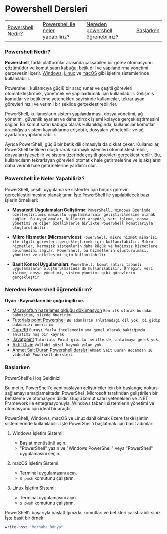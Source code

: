 # Powershell Dersleri
<table>
  <tr>
    <td><a href="#nedir">Powershell Nedir?</a></td>
    <td><a href="#yapilabilecekler">Powershell ile neler yapabiliriz?</a></td>
    <td><a href="#kaynaklar">Nereden powershell öğrenebiliriz?</a></td>
    <td><a href="#baslarken">Başlarken</a></td>
  </tr>
</table>
<div id="nedir">

### Powershell Nedir?

**Powershell**, farklı platformlar arasında çalışabilen bir görev otomasyonu çözümüdür ve komut satırı kabuğu, betik dili ve yapılandırma yönetimi çerçevesini içerir. <a href="https://en.wikipedia.org/wiki/Microsoft_Windows">Windows</a>, <a href="https://en.wikipedia.org/wiki/Linux">Linux</a> ve <a href="https://en.wikipedia.org/wiki/MacOS">macOS</a> gibi işletim sistemlerinde kullanılabilir.

Powershell, kullanıcıya güçlü bir araç sunar ve çeşitli görevleri otomatikleştirmek, yönetmek ve yapılandırmak için kullanılabilir. Gelişmiş komutlar ve betikleme yetenekleri sayesinde kullanıcılar, tekrarlayan görevleri hızlı ve verimli bir şekilde gerçekleştirebilirler.

PowerShell, kullanıcıların sistem yapılandırması, dosya yönetimi, ağ yönetimi, güvenlik ayarları ve daha birçok işlemi kolayca gerçekleştirmesini sağlar. Bir komut satırı kabuğu olarak kullanıldığında, kullanıcılar komutlar aracılığıyla sistem kaynaklarına erişebilir, dosyaları yönetebilir ve ağ ayarlarını yapılandırabilir.

Ayrıca PowerShell, güçlü bir betik dili olmasıyla da dikkat çeker. Kullanıcılar, PowerShell betikleri oluşturarak karmaşık işlemleri otomatikleştirebilir, dosyaları işleyebilir ve sistem üzerinde çeşitli görevleri gerçekleştirebilir. Bu, kullanıcıların tekrarlayan görevleri otomatik hale getirmelerine ve iş akışlarını daha verimli hale getirmelerine yardımcı olur.

</div>
<div id="yapilabilecekler">

### Powershell İle Neler Yapabiliriz?
PowerShell, çeşitli uygulama ve sistemler için birçok görevin gerçekleştirilmesine olanak tanır. İşte PowerShell ile yapılabilecek bazı işlerin örnekleri:

- **Masaüstü Uygulamaları Geliştirme**: `PowerShell, Windows üzerinde özelleştirilmiş masaüstü uygulamalarının geliştirilmesine olanak sağlar. Bu uygulamalar, kullanıcı arayüzü, veri işleme, dosya yönetimi ve diğer özelliklerle birlikte PowerShell komutlarıyla oluşturulabilir.`

- **Mikro Hizmetler (Microservices)**: `PowerShell, mikro hizmet mimarisi ile ilgili görevleri gerçekleştirmek için kullanılabilir. Mikro hizmetler, karmaşık sistemlerin daha küçük ve bağımsız hizmetlere bölünmesini sağlar. PowerShell, bu hizmetlerin oluşturulması, yönetimi ve etkileşimi için kullanılabilir.`

- **Basit Konsol Uygulamaları**: `PowerShell, komut satırı tabanlı uygulamaların oluşturulmasında da kullanılabilir. Örneğin, veri işleme, dosya yönetimi, sistem yönetimi gibi görevlerin gerçekleştir`

</div>
<div id="kaynaklar">

### Nereden Powershell öğrenebilirim?
**Uyarı : Kaynakların bir çoğu ingilizce.**

- <a href="https://learn.microsoft.com/en-us/powershell/scripting/samples/sample-scripts-for-administration?view=powershell-7.3">Microsoftun hazırlamış olduğu dökümasyon</a> `Ben ilk olarak buradan bakmıştım, sizede öneririm`
- <a href="tutorialspoint.com/powershell/index.htm">Tutorials point Powershell</a> `Bu adamların anlatmadığı dil yok. bi gidip bakmanızı öneririm`
- <a href="guru99.com/powershell-tutorial.html">Guru99</a> `Burayı fazla incelemedim ama genel olarak baktığımda anlatımı hoş bir kaynak`
- <a href="javatpoint.com/powershell">Javatpoint</a> `Tutorials Point gibi bu heriflerde, anlatmaya gerek yok.`
- <a href="https://aktifdizin.com/dersler/powershell/">Aktif Dizin</a> `Vallahi güzel kaynak yalan yok.`
- <a href="youtube.com/watch?v=qU4dNDo05Ow&list=PLSftSvi1bqa7j0-r5HDLhWhHxzu0l2sY9">Ahmet Sait Duran Powershell dersleri</a> `Ahmet Sait Duran Hocamdan 10 videoluk Powersell dersleri`

</div>
<div id="baslarken">

### Başlarken
PowerShell'e Hoş Geldiniz!

Bu metin, PowerShell'e yeni başlayan geliştiriciler için bir başlangıç noktası sağlamayı amaçlamaktadır. PowerShell, Microsoft tarafından geliştirilen bir betikleme ve otomasyon dilidir. Güçlü komut satırı yetenekleri ve .NET Framework ile entegrasyonuyla, Windows tabanlı sistemlerin yönetimi ve otomasyonu için ideal bir araçtır.

PowerShell, Windows, macOS ve Linux dahil olmak üzere farklı işletim sistemlerinde kullanılabilir. İşte PowerShell'i başlatmak için basit adımlar:

1. Windows İşletim Sistemi:
   - Başlat menüsünü açın.
   - "PowerShell" yazın ve "Windows PowerShell" veya "PowerShell" uygulamasını seçin.

2. macOS İşletim Sistemi:
   - Terminal uygulamasını açın.
   - `$ pwsh` komutunu çalıştırın.

3. Linux İşletim Sistemi:
   - Terminal uygulamasını açın.
   - `$ pwsh` komutunu çalıştırın.

PowerShell'i başarıyla başlattığınızda, komutları ve betikleri çalıştırabilirsiniz. İşte basit bir örnek:

```ps1
write-host "Merhaba Dünya"
```

</div>
